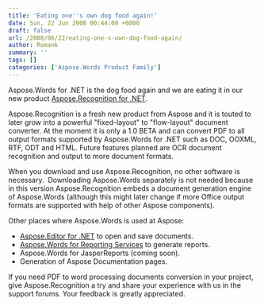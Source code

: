 ```yaml
---
title: 'Eating one''s own dog food again!'
date: Sun, 22 Jun 2008 00:44:00 +0000
draft: false
url: /2008/06/22/eating-one-s-own-dog-food-again/
author: Romank
summary: ''
tags: []
categories: ['Aspose.Words Product Family']
---
```


Aspose.Words for .NET is the dog food again and we are eating it in our new product [Aspose.Recognition for .NET][1].

Aspose.Recognition is a fresh new product from Aspose and it is touted to later grow into a powerful "fixed-layout" to "flow-layout" document converter. At the moment it is only a 1.0 BETA and can convert PDF to all output formats supported by Aspose.Words for .NET such as DOC, OOXML, RTF, ODT and HTML. Future features planned are OCR document recognition and output to more document formats.

When you download and use Aspose.Recognition, no other software is necessary.  Downloading Aspose.Words separately is not needed because in this version Aspose.Recognition embeds a document generation engine of Aspose.Words (although this might later change if more Office output formats are supported with help of other Aspose components).

Other places where Aspose.Words is used at Aspose:

*   [Aspose.Editor for .NET][2] to open and save documents.
*   [Aspose.Words for Reporting Services][3] to generate reports.
*   Aspose.Words for JasperReports (coming soon).
*   Generation of Aspose Documentation pages.

If you need PDF to word processing documents conversion in your project, give Aspose.Recognition a try and share your experience with us in the support forums. Your feedback is greatly appreciated.




[1]: http://www.aspose.com/categories/file-format-components/aspose.recognition-for-.net/default.aspx
[2]: http://www.aspose.com/categories/visual-components/aspose.editor-for-.net/default.aspx
[3]: http://www.aspose.com/categories/ssrs-rendering-extensions/aspose.words-for-reporting-services/default.aspx




